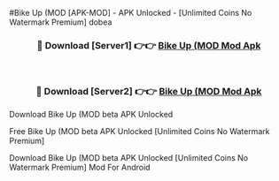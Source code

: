#Bike Up (MOD [APK-MOD] - APK Unlocked - [Unlimited Coins No Watermark Premium] dobea



<div align="center">

<h3>🔴 Download [Server1] 👉👉 <a href="https://momento.my/?title=Bike_Up_(MOD">Bike Up (MOD Mod Apk</a></h3><br>

<h3>🔴 Download [Server2] 👉👉 <a href="https://momento.my/?title=Bike_Up_(MOD">Bike Up (MOD Mod Apk</a></h3>
</div>



Download Bike Up (MOD beta APK Unlocked

Free Bike Up (MOD beta APK Unlocked [Unlimited Coins No Watermark Premium]

Download Bike Up (MOD beta APK Unlocked [Unlimited Coins No Watermark Premium] Mod For Android

